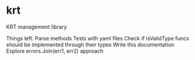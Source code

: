 # krt

KRT management library

Things left:
Parse methods
Tests with yaml files
Check if isValidType funcs should be implemented through their types
Write this documentation
Explore errors.Join(err1, err2) approach

